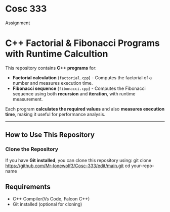 # Cosc 333
 Assignment
# C++ Factorial & Fibonacci Programs with Runtime Calcultion

This repository contains **C++ programs** for:
- **Factorial calculation** (`factorial.cpp`) - Computes the factorial of a number and measures execution time.
- **Fibonacci sequence** (`fibonacci.cpp`) - Computes the Fibonacci sequence using both **recursion** and **iteration**, with runtime measurement.

Each program **calculates the required values** and also **measures execution time**, making it useful for performance analysis.

---

## **How to Use This Repository**
### **Clone the Repository**
If you have **Git installed**, you can clone this repository using:
git clone https://github.com/Mr-lonewolf3/Cosc-333/edit/main.git
cd your-repo-name

## Requirements
- C++ Compiler(Vs Code, Falcon C++)
- Git installed (optional for cloning)
